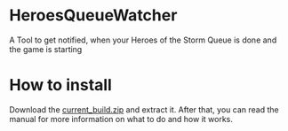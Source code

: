 # HeroesQueueWatcher
A Tool to get notified, when your Heroes of the Storm Queue is done and the game is starting

# How to install
Download the [current_build.zip](https://github.com/paranoidSpectre/HeroesQueueWatcher/raw/master/current_build.zip) and extract it.
After that, you can read the manual for more information on what to do and how it works.

